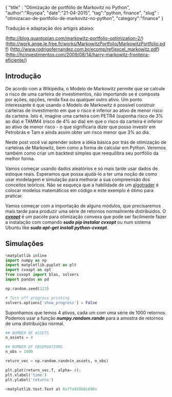 {
"title" : "Otimização de portfólio de Markovitz no Python",
"author":"Royopa",
"date":"21-04-2015",
"tag":"python, finance",
"slug" : "otimizacao-de-portfolio-de-markovitz-no-python",
"category":"finance"
}

Tradução e adaptação dos artigos abaixo:

(http://blog.quantopian.com/markowitz-portfolio-optimization-2/)
(http://work.ange.le.free.fr/works/MarkowitzPortfolio/MarkowitzPortfolio.pdf)
(http://www.rodrigofernandez.com.br/ecomp/ref/excel_markowitz.pdf)
(http://hcinvestimentos.com/2009/08/14/harry-markowitz-fronteira-eficiente/)

Introdução
----------

De acordo com a Wikipédia, o Modelo de Markowitz permite que se calcule o risco de uma carteira de investimentos, não importando se é composta por ações, opções, renda fixa ou qualquer outro ativo. Um ponto interessante é que usando o Modelo de Markowitz é possível construir carteiras de investimento em que o risco é inferior ao ativo de menor risco da carteira. Isto é, imagine uma carteira com PETR4 (suponha risco de 3% ao dia) e TAMM4 (risco de 4% ao dia) em que o risco da carteira é inferior ao ativo de menor risco - o que significaria dizer que posso investir em Petrobrás e Tam e ainda assim obter um risco menor que 3% ao dia.

Neste post você vai aprender sobre a idéia básica por trás de otimização de carteiras de Markowitz, bem como a forma de calcular em Python. Veremos também como criar um backtest simples que reequilibra seu portfólio da melhor forma.

Vamos começar usando dados aleatórios e só mais tarde usar dados de estoque reais. Esperamos que possa ajudá-lo a ter uma noção de como usar modelagem e simulação para melhorar a sua compreensão dos conceitos teóricos. Não se esqueça que a habilidade de um [algotrader](https://fernandonogueiracosta.wordpress.com/2012/09/06/seguidor-automatico-de-estrategias-financeiras-algotrader-real-people-real-money/) é colocar modelos matemáticos em código e este exemplo é ótimo para praticar.

Vamos começar com a importação de alguns módulos, que precisaremos mais tarde para produzir uma série de retornos normalmente distribuídos. O [***cvxopt***](http://cvxopt.org/) é um pacote para otimização convexa que pode ser facilmente fazer a instalação com comando ***sudo pip instalar cvxopt*** ou num sistema Ubuntu like ***sudo apt-get install python-cvxopt***.

Simulações
----------

```python
%matplotlib inline
import numpy as np
import matplotlib.pyplot as plt
import cvxopt as opt
from cvxopt import blas, solvers
import pandas as pd

np.random.seed(123)

# Turn off progress printing 
solvers.options['show_progress'] = False
```

Suponhamos que temos 4 ativos, cada um com uma série de 1000 retornos. Podemos usar a função ***numpy.random.randn*** para a amostra de retornos de uma distribuição normal.

```python
## NUMBER OF ASSETS
n_assets = 4

## NUMBER OF OBSERVATIONS
n_obs = 1000

return_vec = np.random.randn(n_assets, n_obs)
```

```python
plt.plot(return_vec.T, alpha=.4);
plt.xlabel('time')
plt.ylabel('returns')
```

```python
<matplotlib.text.Text at 0x7fa919b8c690>
```
